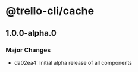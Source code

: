 # @trello-cli/cache

## 1.0.0-alpha.0

### Major Changes

- da02ea4: Initial alpha release of all components
